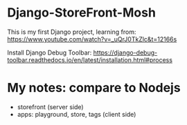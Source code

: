 # Django-StoreFront-Mosh
This is my first Django project, learning from: https://www.youtube.com/watch?v=_uQrJ0TkZlc&t=12166s

Install Django Debug Toolbar: https://django-debug-toolbar.readthedocs.io/en/latest/installation.html#process

# My notes: compare to Nodejs
+ storefront (server side)
+ apps: playground, store, tags (client side)

